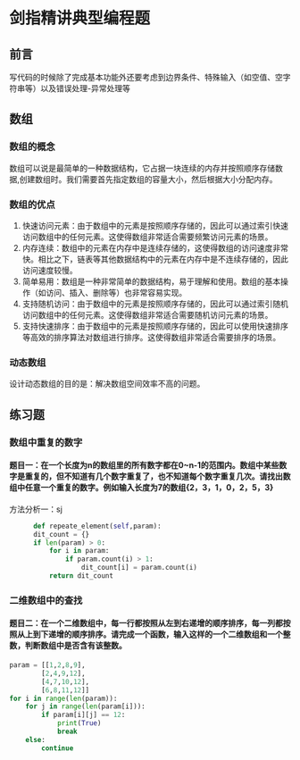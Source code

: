 # 剑指精讲典型编程题
## 前言
  写代码的时候除了完成基本功能外还要考虑到边界条件、特殊输入（如空值、空字符串等）以及错误处理-异常处理等
## 数组
### 数组的概念
  数组可以说是最简单的一种数据结构，它占据一块连续的内存并按照顺序存储数据,创建数组时。我们需要首先指定数组的容量大小，然后根据大小分配内存。
### 数组的优点
  1. 快速访问元素：由于数组中的元素是按照顺序存储的，因此可以通过索引快速访问数组中的任何元素。这使得数组非常适合需要频繁访问元素的场景。
  2. 内存连续：数组中的元素在内存中是连续存储的，这使得数组的访问速度非常快。相比之下，链表等其他数据结构中的元素在内存中是不连续存储的，因此访问速度较慢。
  3. 简单易用：数组是一种非常简单的数据结构，易于理解和使用。数组的基本操作（如访问、插入、删除等）也非常容易实现。
  4. 支持随机访问：由于数组中的元素是按照顺序存储的，因此可以通过索引随机访问数组中的任何元素。这使得数组非常适合需要随机访问元素的场景。
   5. 支持快速排序：由于数组中的元素是按照顺序存储的，因此可以使用快速排序等高效的排序算法对数组进行排序。这使得数组非常适合需要排序的场景。
### 动态数组
  设计动态数组的目的是：解决数组空间效率不高的问题。
## 练习题
### 数组中重复的数字
#### 题目一：在一个长度为n的数组里的所有数字都在0~n-1的范围内。数组中某些数字是重复的，但不知道有几个数字重复了，也不知道每个数字重复几次。请找出数组中任意一个重复的数字。例如输入长度为7的数组{2，3，1，0，2，5，3}
方法分析一：sj
  ```python
        def repeate_element(self,param):
        dit_count = {}
        if len(param) > 0:
            for i in param:
                if param.count(i) > 1:
                    dit_count[i] = param.count(i)
            return dit_count
```

### 二维数组中的查找
#### 题目二：在一个二维数组中，每一行都按照从左到右递增的顺序排序，每一列都按照从上到下递增的顺序排序。请完成一个函数，输入这样的一个二维数组和一个整数，判断数组中是否含有该整数。
```python
param = [[1,2,8,9],
        [2,4,9,12],
        [4,7,10,12],
        [6,8,11,12]]
for i in range(len(param)):
    for j in range(len(param[i])):
        if param[i][j] == 12:
            print(True)
            break
    else:
        continue
```

